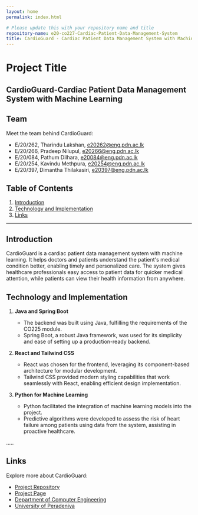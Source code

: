 ```yaml
---
layout: home
permalink: index.html

# Please update this with your repository name and title
repository-name: e20-co227-Cardiac-Patient-Data-Management-System
title: CardioGuard - Cardiac Patient Data Management System with Machine Learning
---
```


[comment]: # "This is the standard layout for the project, but you can clean this and use your own template"

# Project Title
CardioGuard-Cardiac Patient Data Management System with Machine Learning
---

<!-- 
This is a sample image, to show how to add images to your page. To learn more options, please refer [this](https://projects.ce.pdn.ac.lk/docs/faq/how-to-add-an-image/)

![Sample Image](./images/sample.png)
 -->

## Team

Meet the team behind CardioGuard:
-  E/20/262, Tharindu Lakshan, [e20262@eng.pdn.ac.lk](mailto:e20262@eng.pdn.ac.lk)
-  E/20/266, Pradeep Nilupul, [e20266@eng.pdn.ac.lk](mailto:e20266@eng.pdn.ac.lk)
-  E/20/084, Pathum Dilhara, [e20084@eng.pdn.ac.lk](mailto:e20084@eng.pdn.ac.lk)
-  E/20/254, Kavindu Methpura, [e20254@eng.pdn.ac.lk](mailto:e20254@eng.pdn.ac.lk)
-  E/20/397, Dimantha Thilakasiri, [e20397@eng.pdn.ac.lk](mailto:e20397@eng.pdn.ac.lk)

## Table of Contents
1. [Introduction](#introduction)
2. [Technology and Implementation](#technology-and-implementation)
3. [Links](#links)

---

## Introduction

  CardioGuard is a cardiac patient data management system with machine learning. It helps doctors and patients understand the patient's medical condition better, enabling timely and personalized care. The system gives healthcare professionals easy access to patient data for quicker medical attention, while patients can view their health information from anywhere.

## Technology and Implementation

1. **Java and Spring Boot**  
   - The backend was built using Java, fulfilling the requirements of the CO225 module. 
   - Spring Boot, a robust Java framework, was used for its simplicity and ease of setting up a production-ready backend.

2. **React and Tailwind CSS**  
   - React was chosen for the frontend, leveraging its component-based architecture for modular development.
   - Tailwind CSS provided modern styling capabilities that work seamlessly with React, enabling efficient design implementation.

3. **Python for Machine Learning**  
   - Python facilitated the integration of machine learning models into the project.
   - Predictive algorithms were developed to assess the risk of heart failure among patients using data from the system, assisting in proactive healthcare.

.....

## Links

Explore more about CardioGuard:
- [Project Repository](https://github.com/cepdnaclk/e20-co227-Cardiac-Patient-Data-Management-System)
- [Project Page](https://cepdnaclk.github.io/e20-co227-Cardiac-Patient-Data-Management-System)
- [Department of Computer Engineering](http://www.ce.pdn.ac.lk/)
- [University of Peradeniya](https://eng.pdn.ac.lk/)


[//]: # (Please refer this to learn more about Markdown syntax)
[//]: # (https://github.com/adam-p/markdown-here/wiki/Markdown-Cheatsheet)
